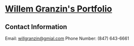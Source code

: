 # <ins>**Willem Granzin's Portfolio**</ins>
## Contact Information
Email: willgranzin@gmial.com
Phone Number: (847) 643-6661
